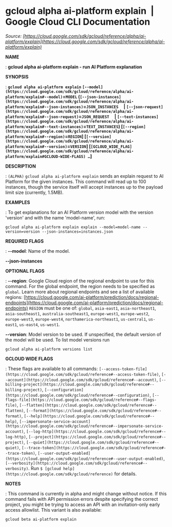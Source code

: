 # gcloud alpha ai-platform explain  |  Google Cloud CLI Documentation

*Source: [https://cloud.google.com/sdk/gcloud/reference/alpha/ai-platform/explain](https://cloud.google.com/sdk/gcloud/reference/alpha/ai-platform/explain)*

**NAME**

: **gcloud alpha ai-platform explain - run AI Platform explanation**

**SYNOPSIS**

: **`gcloud alpha ai-platform explain` `[--model](https://cloud.google.com/sdk/gcloud/reference/alpha/ai-platform/explain#--model)`=`MODEL` (`[--json-instances](https://cloud.google.com/sdk/gcloud/reference/alpha/ai-platform/explain#--json-instances)`=`JSON_INSTANCES`     | `[--json-request](https://cloud.google.com/sdk/gcloud/reference/alpha/ai-platform/explain#--json-request)`=`JSON_REQUEST`     | `[--text-instances](https://cloud.google.com/sdk/gcloud/reference/alpha/ai-platform/explain#--text-instances)`=`TEXT_INSTANCES`) [`[--region](https://cloud.google.com/sdk/gcloud/reference/alpha/ai-platform/explain#--region)`=`REGION`] [`[--version](https://cloud.google.com/sdk/gcloud/reference/alpha/ai-platform/explain#--version)`=`VERSION`] [`[GCLOUD_WIDE_FLAG](https://cloud.google.com/sdk/gcloud/reference/alpha/ai-platform/explain#GCLOUD-WIDE-FLAGS) …`]**

**DESCRIPTION**

: `(ALPHA)` `gcloud alpha ai-platform explain` sends an
explain request to AI Platform for the given instances. This command will read
up to 100 instances, though the service itself will accept instances up to the
payload limit size (currently, 1.5MB).

**EXAMPLES**

: To get explanations for an AI Platform version model with the version 'version'
and with the name 'model-name', run:

```
gcloud alpha ai-platform explain explain --model=model-name --version=version --json-instances=instances.json
```

**REQUIRED FLAGS**

: **--model**:
Name of the model.

**--json-instances**

**OPTIONAL FLAGS**

: **--region**:
Google Cloud region of the regional endpoint to use for this command. For the
global endpoint, the region needs to be specified as `global`.
Learn more about regional endpoints and see a list of available regions: [https://cloud.google.com/ai-platform/prediction/docs/regional-endpoints](https://cloud.google.com/ai-platform/prediction/docs/regional-endpoints)
`REGION` must be one of: `global`,
`asia-east1`, `asia-northeast1`,
`asia-southeast1`, `australia-southeast1`,
`europe-west1`, `europe-west2`, `europe-west3`,
`europe-west4`, `northamerica-northeast1`,
`us-central1`, `us-east1`, `us-east4`,
`us-west1`.

**--version**:
Model version to be used.
If unspecified, the default version of the model will be used. To list model
versions run

```
gcloud alpha ai-platform versions list
```

**GCLOUD WIDE FLAGS**

: These flags are available to all commands: `[--access-token-file](https://cloud.google.com/sdk/gcloud/reference#--access-token-file)`,
`[--account](https://cloud.google.com/sdk/gcloud/reference#--account)`, `[--billing-project](https://cloud.google.com/sdk/gcloud/reference#--billing-project)`,
`[--configuration](https://cloud.google.com/sdk/gcloud/reference#--configuration)`,
`[--flags-file](https://cloud.google.com/sdk/gcloud/reference#--flags-file)`,
`[--flatten](https://cloud.google.com/sdk/gcloud/reference#--flatten)`, `[--format](https://cloud.google.com/sdk/gcloud/reference#--format)`, `[--help](https://cloud.google.com/sdk/gcloud/reference#--help)`, `[--impersonate-service-account](https://cloud.google.com/sdk/gcloud/reference#--impersonate-service-account)`,
`[--log-http](https://cloud.google.com/sdk/gcloud/reference#--log-http)`,
`[--project](https://cloud.google.com/sdk/gcloud/reference#--project)`, `[--quiet](https://cloud.google.com/sdk/gcloud/reference#--quiet)`, `[--trace-token](https://cloud.google.com/sdk/gcloud/reference#--trace-token)`, `[--user-output-enabled](https://cloud.google.com/sdk/gcloud/reference#--user-output-enabled)`,
`[--verbosity](https://cloud.google.com/sdk/gcloud/reference#--verbosity)`.
Run `$ [gcloud help](https://cloud.google.com/sdk/gcloud/reference)` for details.

**NOTES**

: This command is currently in alpha and might change without notice. If this
command fails with API permission errors despite specifying the correct project,
you might be trying to access an API with an invitation-only early access
allowlist. This variant is also available:

```
gcloud beta ai-platform explain
```